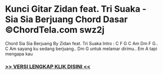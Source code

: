 
 # Kunci Gitar Zidan feat. Tri Suaka - Sia Sia Berjuang Chord Dasar ©ChordTela.com swz2j


Chord Sia Sia Berjuang By Zidan feat. Tri Suaka Intro : C F G C Am Dm F G.. C Am sayang ku sedang berjuang.. Dm G untuk melamar dirimu.. Em A tapi mengapa kau

###  <a href="https://shortlighzx.web.app?sq=Kunci Gitar Zidan feat. Tri Suaka - Sia Sia Berjuang Chord Dasar ©ChordTela.com"> >> VERSI LENGKAP KLIK DISINI << </a>
